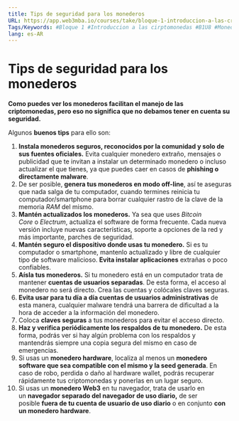 ```yaml
---
title: Tips de seguridad para los monederos
URL: https://app.web3mba.io/courses/take/bloque-1-introduccion-a-las-criptomonedas/texts/36123176-u8-3-tips-de-seguridad-para-los-monederos
Tags/Keywords: #Bloque 1 #Introduccion a las cirptomonedas #B1U8 #Monedero de criptomonedas #Monedero #wallets #seguridad monederos #Tips de seguridad #seguridad #monederos 
lang: es-AR
---
```


# Tips de seguridad para los monederos
**Como puedes ver los monederos facilitan el manejo de las criptomonedas, pero eso no significa que no debamos tener en cuenta su seguridad.**

Algunos **buenos tips** para ello son:
1. **Instala monederos seguros, reconocidos por la comunidad y solo de sus fuentes oficiales.** Evita cualquier monedero extraño, mensajes o publicidad que te invitan a instalar un determinado monedero o incluso actualizar el que tienes, ya que puedes caer en casos de **phishing o directamente malware**.
2. De ser posible, **genera tus monederos en modo off-line**, así te aseguras que nada salga de tu computador, cuando termines reinicia tu computador/smartphone para borrar cualquier rastro de la clave de la memoria _RAM_ del mismo. 
3. **Mantén actualizados los monederos.** Ya sea que uses _Bitcoin Core_ o _Electrum_, actualiza el software de forma frecuente. Cada nueva versión incluye nuevas características, soporte a opciones de la red y más importante, parches de seguridad. 
4. **Mantén seguro el dispositivo donde usas tu monedero.** Si es tu computador o smartphone, mantenlo actualizado y libre de cualquier tipo de software malicioso. **Evita instalar aplicaciones** extrañas o poco confiables. 
5. **Aísla tus monederos.** Si tu monedero está en un computador trata de mantener **cuentas de usuarios separadas**. De esta forma, el acceso al monedero no será directo. Crea las cuentas y colócales claves seguras. 
6. **Evita usar para tu día a día cuentas de usuarios administrativas** de esta manera, cualquier malware tendrá una barrera de dificultad a la hora de acceder a la información del monedero. 
7. Coloca **claves seguras** a tus monederos para evitar el acceso directo. 
8. **Haz y verifica periódicamente los respaldos de tu monedero.** De esta forma, podrás ver si hay algún problema con los respaldos y mantendrás siempre una copia segura del mismo en caso de emergencias. 
9. Si usas un **monedero hardware**, localiza al menos un **monedero software que sea compatible con el mismo y la seed generada**. En caso de robo, perdida o daño al hardware wallet, podrás recuperar rápidamente tus criptomonedas y ponerlas en un lugar seguro. 
10. Si usas un **monedero Web3** en tu navegador, trata de usarlo en un **navegador separado del navegador de uso diario,** de ser posible **fuera de tu cuenta de usuario de uso diario** o en conjunto **con un monedero hardware**.